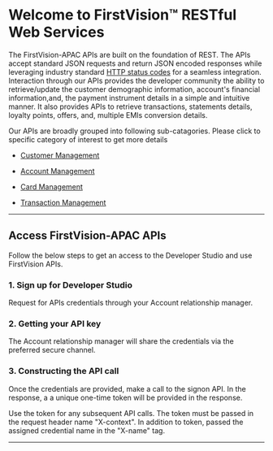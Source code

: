 # Welcome to FirstVision™ RESTful Web Services


The FirstVision-APAC APIs are built on the foundation of REST. The APIs accept standard JSON requests and return JSON encoded responses while leveraging industry standard [HTTP status codes](https://en.wikipedia.org/wiki/List_of_HTTP_status_codes) for a seamless integration. Interaction through our APIs provides the developer community the ability to retrieve/update the customer demographic information, account's financial information,and, the payment instrument details in a simple and intuitive manner. It also provides APIs to retrieve transactions, statements details, loyalty points, offers, and, multiple EMIs conversion details.  

Our APIs are broadly grouped into following sub-catagories.  Please click to specific category of interest to get more details

- [Customer Management](./?path=/docs/Customer-Management.md)

- [Account Management](./?path=/docs/Account-Management.md)

- [Card Management](./?path=/docs/Card-Management.md)

- [Transaction Management](./?path=/docs/Transaction-Management.md)

---

## Access FirstVision-APAC APIs

Follow the below steps to get an access to the Developer Studio and use FirstVision APIs.

### 1. Sign up for  Developer Studio

Request for APIs credentials through your Account relationship manager.

### 2. Getting your API key

The Account relationship manager will share the credentials via the preferred secure channel.

### 3. Constructing the API call

Once the credentials are provided, make a call to the signon API. In the response, a a unique one-time token will be provided in the response. 

Use the token for any subsequent API calls.  The token must be passed in the request header name "X-context".  In addition to token, passed the assigned credential name in the "X-name" tag.

---
